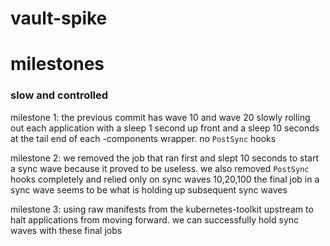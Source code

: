 # vault-spike


# milestones 

### slow and controlled 
milestone 1:
the previous commit has wave 10 and wave 20 slowly rolling out each application with a sleep 1 second up front and a sleep 10 seconds at the tail end of 
each -components wrapper. no `PostSync` hooks 


milestone 2:
we removed the job that ran first and slept 10 seconds to start a sync wave because it proved to be useless.
we also removed `PostSync` hooks completely and relied only on sync waves 10,20,100
the final job in a sync wave seems to be what is holding up subsequent sync waves

milestone 3:
using raw manifests from the kubernetes-toolkit upstream to halt applications from moving forward.
we can successfully hold sync waves with these final jobs
